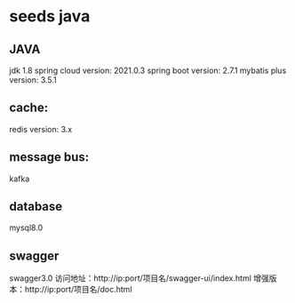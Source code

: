 # seeds java

## JAVA
jdk 1.8
spring cloud version: 2021.0.3 
spring boot version: 2.7.1
mybatis plus version: 3.5.1

## cache: 
redis version: 3.x

## message bus:
kafka

## database
mysql8.0

## swagger
swagger3.0
访问地址：http://ip:port/项目名/swagger-ui/index.html
增强版本：http://ip:port/项目名/doc.html

